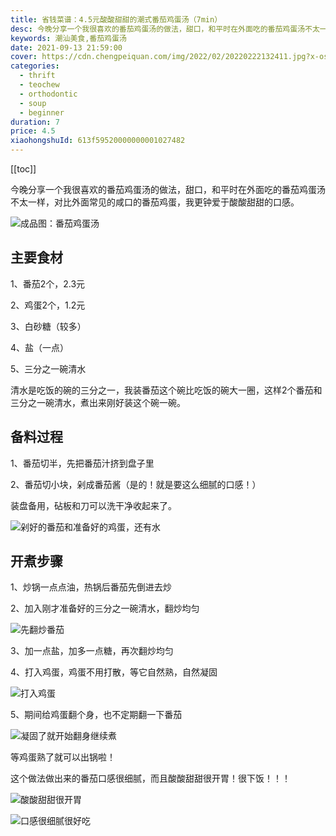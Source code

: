 ```yaml
---
title: 省钱菜谱：4.5元酸酸甜甜的潮式番茄鸡蛋汤（7min）
desc: 今晚分享一个我很喜欢的番茄鸡蛋汤的做法，甜口，和平时在外面吃的番茄鸡蛋汤不太一样，对比外面常见的咸口的番茄鸡蛋，我更钟爱于酸酸甜甜的口感。
keywords: 潮汕美食,番茄鸡蛋汤
date: 2021-09-13 21:59:00
cover: https://cdn.chengpeiquan.com/img/2022/02/20220222132411.jpg?x-oss-process=image/interlace,1
categories:
  - thrift
  - teochew
  - orthodontic
  - soup
  - beginner
duration: 7
price: 4.5
xiaohongshuId: 613f59520000000001027482
---
```


[[toc]]

今晚分享一个我很喜欢的番茄鸡蛋汤的做法，甜口，和平时在外面吃的番茄鸡蛋汤不太一样，对比外面常见的咸口的番茄鸡蛋，我更钟爱于酸酸甜甜的口感。

![成品图：番茄鸡蛋汤](https://cdn.chengpeiquan.com/img/2022/02/20220222132426.jpg?x-oss-process=image/interlace,1)

## 主要食材

1、番茄2个，2.3元

2、鸡蛋2个，1.2元

3、白砂糖（较多）

4、盐（一点）

5、三分之一碗清水

清水是吃饭的碗的三分之一，我装番茄这个碗比吃饭的碗大一圈，这样2个番茄和三分之一碗清水，煮出来刚好装这个碗一碗。

## 备料过程

1、番茄切半，先把番茄汁挤到盘子里

2、番茄切小块，剁成番茄酱（是的！就是要这么细腻的口感！）

装盘备用，砧板和刀可以洗干净收起来了。

![剁好的番茄和准备好的鸡蛋，还有水](https://cdn.chengpeiquan.com/img/2022/02/20220222132422.jpg?x-oss-process=image/interlace,1)

## 开煮步骤

1、炒锅一点点油，热锅后番茄先倒进去炒

2、加入刚才准备好的三分之一碗清水，翻炒均匀

![先翻炒番茄](https://cdn.chengpeiquan.com/img/2022/02/20220222132423.jpg?x-oss-process=image/interlace,1)

3、加一点盐，加多一点糖，再次翻炒均匀

4、打入鸡蛋，鸡蛋不用打散，等它自然熟，自然凝固

![打入鸡蛋](https://cdn.chengpeiquan.com/img/2022/02/20220222132424.jpg?x-oss-process=image/interlace,1)

5、期间给鸡蛋翻个身，也不定期翻一下番茄

![凝固了就开始翻身继续煮](https://cdn.chengpeiquan.com/img/2022/02/20220222132425.jpg?x-oss-process=image/interlace,1)

等鸡蛋熟了就可以出锅啦！

这个做法做出来的番茄口感很细腻，而且酸酸甜甜很开胃！很下饭！！！

![酸酸甜甜很开胃](https://cdn.chengpeiquan.com/img/2022/02/20220222132427.jpg?x-oss-process=image/interlace,1)

![口感很细腻很好吃](https://cdn.chengpeiquan.com/img/2022/02/20220222132428.jpg?x-oss-process=image/interlace,1)
